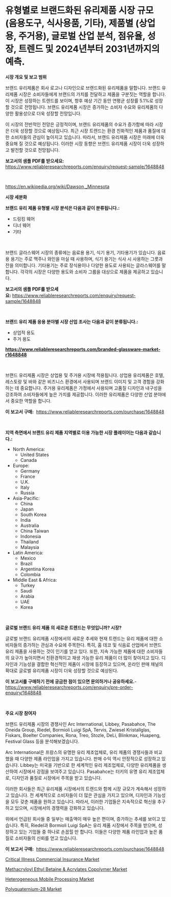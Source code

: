 <p><h1>유형별로 브랜드화된 유리제품 시장 규모 (음용도구, 식사용품, 기타), 제품별 (상업용, 주거용), 글로벌 산업 분석, 점유율, 성장, 트렌드 및 2024년부터 2031년까지의 예측.</h1></p><p><strong>시장 개요 및 보고 범위</strong></p>
<p><p>브랜드 유리제품은 회사 로고나 디자인으로 브랜드화된 유리제품을 말합니다. 브랜드 유리제품 시장은 소비자들에게 브랜드의 가치를 전달하고 제품을 구분짓는 역할을 합니다. 이 시장은 성장하는 트렌드를 보이며, 향후 예상 기간 동안 연평균 성장률 5.1%로 성장할 것으로 전망됩니다. 브랜드 유리제품 시장은 증가하는 소비자 수요와 유리제품의 다양한 활용성으로 더욱 성장할 전망입니다.</p><p>이 시장의 전반적인 전망은 긍정적이며, 브랜드 유리제품의 수요가 증가함에 따라 시장은 더욱 성장할 것으로 예상됩니다. 최근 시장 트렌드는 환경 친화적인 제품과 품질에 대한 소비자들의 관심이 높아지고 있습니다. 따라서, 브랜드 유리제품 시장은 미래에 더욱 중요해 질 것으로 예상됩니다. 이러한 시장 동향은 브랜드 유리제품 시장이 더욱 성장하고 발전할 것으로 전망됩니다.</p></p>
<p><strong>보고서의 샘플 PDF를 받으세요:</strong> <a href="https://www.reliableresearchreports.com/enquiry/request-sample/1648848">https://www.reliableresearchreports.com/enquiry/request-sample/1648848</a></p>
<p>&nbsp;</p>
<p><a href="https://en.wikipedia.org/wiki/Dawson,_Minnesota">https://en.wikipedia.org/wiki/Dawson,_Minnesota</a></p>
<p><strong>시장 세분화</strong></p>
<p><strong>브랜드 유리 제품 유형별 시장 분석은 다음과 같이 분류됩니다.:</strong></p>
<p><ul><li>드링킹 웨어</li><li>디너 웨어</li><li>기타</li></ul></p>
<p>&nbsp;</p>
<p><p>브랜드 글라스웨어 시장의 종류에는 음료용 용기, 식기 용기, 기타용기가 있습니다. 음료용 용기는 주로 맥주나 와인을 마실 때 사용하며, 식기 용기는 식사 시 사용하는 그릇과 잔을 의미합니다. 기타용기는 주로 장식용이나 다양한 용도로 사용되는 글라스웨어를 말합니다. 각각의 시장은 다양한 용도와 소비자 그룹을 대상으로 제품을 제공하고 있습니다.</p></p>
<p><strong>보고서의 샘플 PDF를 받으세요:</strong>&nbsp;<a href="https://www.reliableresearchreports.com/enquiry/request-sample/1648848">https://www.reliableresearchreports.com/enquiry/request-sample/1648848</a></p>
<p>&nbsp;</p>
<p><strong> 브랜드 유리 제품 응용 분야별 시장 산업 조사는 다음과 같이 분류됩니다.:</strong></p>
<p><ul><li>상업적 용도</li><li>주거 용도</li></ul></p>
<p><strong><a href="https://www.reliableresearchreports.com/branded-glassware-market-r1648848">https://www.reliableresearchreports.com/branded-glassware-market-r1648848</a></strong></p>
<p>&nbsp;</p>
<p><p>브랜드 유리제품 시장은 상업용 및 주거용 시장에 적용됩니다. 상업용 유리제품은 호텔, 레스토랑 및 바와 같은 비즈니스 환경에서 사용되며 브랜드 이미지 및 고객 경험을 강화하는 데 중요합니다. 주거용 유리제품은 가정에서 사용되며 고품질 디자인과 내구성을 강조하여 소비자들에게 높은 가치를 제공합니다. 이러한 유리제품은 다양한 산업 분야에서 중요한 역할을 합니다.</p></p>
<p><strong>이 보고서 구매:</strong>&nbsp; <a href="https://www.reliableresearchreports.com/purchase/1648848">https://www.reliableresearchreports.com/purchase/1648848</a></p>
<p>&nbsp;</p>
<p><strong>지역 측면에서 브랜드 유리 제품 지역별로 이용 가능한 시장 플레이어는 다음과 같습니다.:</strong></p>
<p><ul>
    <li>
        North America:
        <ul>
            <li>United States</li>
            <li>Canada</li>
        </ul>
    </li>
    <li>
        Europe:
        <ul>
            <li>Germany</li>
            <li>France</li>
            <li>U.K.</li>
            <li>Italy</li>
            <li>Russia</li>
        </ul>
    </li>
    <li>
        Asia-Pacific:
        <ul>
            <li>China</li>
            <li>Japan</li>
            <li>South Korea</li>
            <li>India</li>
            <li>Australia</li>
            <li>China Taiwan</li>
            <li>Indonesia</li>
            <li>Thailand</li>
            <li>Malaysia</li>
        </ul>
    </li>
    <li>
        Latin America:
        <ul>
            <li>Mexico</li>
            <li>Brazil</li>
            <li>Argentina Korea</li>
            <li>Colombia</li>
        </ul>
    </li>
    <li>
        Middle East & Africa:
        <ul>
            <li>Turkey</li>
            <li>Saudi</li>
            <li>Arabia</li>
            <li>UAE</li>
            <li>Korea</li>
        </ul>
    </li>
    </ul></p>
<p>&nbsp;</p>
<p><strong>글로벌 브랜드 유리 제품 의 새로운 트렌드는 무엇입니까? 시장?</strong></p>
<p><p>글로벌 브랜드 유리제품 시장에서의 새로운 추세와 현재 트렌드는 유리 제품에 대한 소비자들의 증가하는 관심과 수요에 주목한다. 특히, 홈 데코 및 식음료 산업에서 브랜드 유리 제품을 사용하는 것이 인기를 얻고 있다. 또한, 지속 가능한 제품에 대한 소비자들의 요구가 높아지면서 친환경적이고 재생 가능한 유리 제품이 더 많이 찾아지고 있다. 디자인과 기능성을 결합한 혁신적인 제품이 시장에 등장하고 있으며, 온라인 판매 채널의 확대로 글로벌 유리제품 시장이 더욱 성장할 것으로 예상된다.</p></p>
<p><strong>이 보고서를 구매하기 전에 궁금한 점이 있으면 문의하거나 공유하세요.</strong>- <a href="https://www.reliableresearchreports.com/enquiry/pre-order-enquiry/1648848">https://www.reliableresearchreports.com/enquiry/pre-order-enquiry/1648848</a></p>
<p>&nbsp;</p>
<p><strong>주요 시장 참여자</strong></p>
<p><p>브랜드 유리제품 시장의 경쟁사인 Arc International, Libbey, Pasabahce, The Oneida Group, Riedel, Bormioli Luigi SpA, Tervis, Zwiesel Kristallglas, Fiskars, Boelter Companies, Rona, Treo, Stozle, DeLi, Blinkmax, Huapeng, Festival Glass 등을 분석해보겠습니다.</p><p>Arc International은 프랑스의 유명한 유리 제조업체로, 유리 제품의 경쟁사들과 비교했을 때 다양한 제품 라인업을 가지고 있습니다. 판매 수익 역시 안정적으로 성장하고 있습니다. Libbey는 미국을 기반으로 한 세계적인 유리 제조업체로, 다양한 유리제품을 생산하여 시장에서 강점을 보여주고 있습니다. Pasabahce는 터키의 유명 유리 제조업체로, 디자인과 품질로 시장에서 주목을 받고 있습니다.</p><p>이러한 회사들은 최근 유리제품 시장에서의 트렌드와 함께 시장 규모가 계속해서 성장하고 있습니다. 전 세계적으로 소비자들이 더 많은 관심을 가지고 있으며, 디자인과 기능성을 모두 갖춘 제품을 원하고 있습니다. 따라서, 이러한 기업들은 지속적으로 혁신을 추구하고 있으며, 시장에서의 경쟁력을 강화하고 있습니다.</p><p>위에서 언급된 회사들 중 일부는 매출액이 매우 높은 편이며, 증가하는 추세를 보이고 있습니다. 특히, Riedel과 Bormioli Luigi SpA는 유리 제품 시장에서 주목을 받으며, 성장하고 있는 기업들 중 하나로 손꼽힐 만 합니다. 이들은 다양한 제품 라인업과 높은 품질로 소비자들의 신뢰를 얻고 있습니다.</p></p>
<p><strong>이 보고서 구매:</strong>&nbsp;&nbsp;<a href="https://www.reliableresearchreports.com/purchase/1648848">https://www.reliableresearchreports.com/purchase/1648848</a></p>
<p><p><a href="https://issuu.com/reportprime-2/docs/critical-illness-commercial-insurance-market-size-">Critical Illness Commercial Insurance Market</a></p><p><a href="https://github.com/AidaLakin1908/Market-Research-Report-List-1/blob/main/methacryloyl-ethyl-betaine-acrylates-copolymer-market.md">Methacryloyl Ethyl Betaine & Acrylates Copolymer Market</a></p><p><a href="https://issuu.com/reportprime-2/docs/heterogeneous-mobile-processing-market-size-2030.p">Heterogeneous Mobile Processing Market</a></p><p><a href="https://github.com/waughhelen1/Market-Research-Report-List-1/blob/main/polyquaternium-28-market.md">Polyquaternium-28 Market</a></p></p>